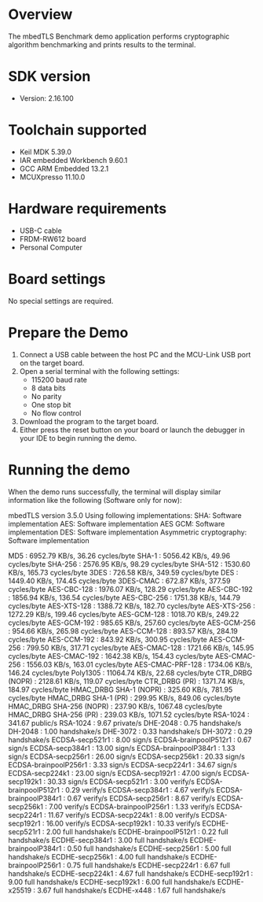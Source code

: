 Overview
========
The mbedTLS Benchmark demo application performs cryptographic algorithm benchmarking and prints results to the
terminal.


SDK version
===========
- Version: 2.16.100

Toolchain supported
===================
- Keil MDK  5.39.0
- IAR embedded Workbench  9.60.1
- GCC ARM Embedded  13.2.1
- MCUXpresso  11.10.0

Hardware requirements
=====================
- USB-C cable
- FRDM-RW612 board
- Personal Computer

Board settings
==============
No special settings are required.

Prepare the Demo
================
1.  Connect a USB cable between the host PC and the MCU-Link USB port on the target board. 
2.  Open a serial terminal with the following settings:
    - 115200 baud rate
    - 8 data bits
    - No parity
    - One stop bit
    - No flow control
3.  Download the program to the target board.
4.  Either press the reset button on your board or launch the debugger in your IDE to begin running the demo.

Running the demo
================
When the demo runs successfully, the terminal will display similar information like the following (Software only for now):

mbedTLS version 3.5.0
Using following implementations:
  SHA: Software implementation
  AES: Software implementation
  AES GCM: Software implementation
  DES: Software implementation
  Asymmetric cryptography: Software implementation

  MD5                      :  6952.79 KB/s,   36.26 cycles/byte
  SHA-1                    :  5056.42 KB/s,   49.96 cycles/byte
  SHA-256                  :  2576.95 KB/s,   98.29 cycles/byte
  SHA-512                  :  1530.60 KB/s,  165.73 cycles/byte
  3DES                     :  726.58 KB/s,  349.59 cycles/byte
  DES                      :  1449.40 KB/s,  174.45 cycles/byte
  3DES-CMAC                :  672.87 KB/s,  377.59 cycles/byte
  AES-CBC-128              :  1976.07 KB/s,  128.29 cycles/byte
  AES-CBC-192              :  1856.94 KB/s,  136.54 cycles/byte
  AES-CBC-256              :  1751.38 KB/s,  144.79 cycles/byte
  AES-XTS-128              :  1388.72 KB/s,  182.70 cycles/byte
  AES-XTS-256              :  1272.29 KB/s,  199.46 cycles/byte
  AES-GCM-128              :  1018.70 KB/s,  249.22 cycles/byte
  AES-GCM-192              :  985.65 KB/s,  257.60 cycles/byte
  AES-GCM-256              :  954.66 KB/s,  265.98 cycles/byte
  AES-CCM-128              :  893.57 KB/s,  284.19 cycles/byte
  AES-CCM-192              :  843.92 KB/s,  300.95 cycles/byte
  AES-CCM-256              :  799.50 KB/s,  317.71 cycles/byte
  AES-CMAC-128             :  1721.66 KB/s,  145.95 cycles/byte
  AES-CMAC-192             :  1642.38 KB/s,  154.43 cycles/byte
  AES-CMAC-256             :  1556.03 KB/s,  163.01 cycles/byte
  AES-CMAC-PRF-128         :  1734.06 KB/s,  146.24 cycles/byte
  Poly1305                 :  11064.74 KB/s,   22.68 cycles/byte
  CTR_DRBG (NOPR)          :  2128.61 KB/s,  119.07 cycles/byte
  CTR_DRBG (PR)            :  1371.74 KB/s,  184.97 cycles/byte
  HMAC_DRBG SHA-1 (NOPR)   :  325.60 KB/s,  781.95 cycles/byte
  HMAC_DRBG SHA-1 (PR)     :  299.95 KB/s,  849.06 cycles/byte
  HMAC_DRBG SHA-256 (NOPR) :  237.90 KB/s,  1067.48 cycles/byte
  HMAC_DRBG SHA-256 (PR)   :  239.03 KB/s,  1071.52 cycles/byte
  RSA-1024                 :  341.67  public/s
  RSA-1024                 :    9.67 private/s
  DHE-2048                 :    0.75 handshake/s
  DH-2048                  :    1.00 handshake/s
  DHE-3072                 :    0.33 handshake/s
  DH-3072                  :    0.29 handshake/s
  ECDSA-secp521r1          :    8.00 sign/s
  ECDSA-brainpoolP512r1    :    0.67 sign/s
  ECDSA-secp384r1          :   13.00 sign/s
  ECDSA-brainpoolP384r1    :    1.33 sign/s
  ECDSA-secp256r1          :   26.00 sign/s
  ECDSA-secp256k1          :   20.33 sign/s
  ECDSA-brainpoolP256r1    :    3.33 sign/s
  ECDSA-secp224r1          :   34.67 sign/s
  ECDSA-secp224k1          :   23.00 sign/s
  ECDSA-secp192r1          :   47.00 sign/s
  ECDSA-secp192k1          :   30.33 sign/s
  ECDSA-secp521r1          :    3.00 verify/s
  ECDSA-brainpoolP512r1    :    0.29 verify/s
  ECDSA-secp384r1          :    4.67 verify/s
  ECDSA-brainpoolP384r1    :    0.67 verify/s
  ECDSA-secp256r1          :    8.67 verify/s
  ECDSA-secp256k1          :    7.00 verify/s
  ECDSA-brainpoolP256r1    :    1.33 verify/s
  ECDSA-secp224r1          :   11.67 verify/s
  ECDSA-secp224k1          :    8.00 verify/s
  ECDSA-secp192r1          :   16.00 verify/s
  ECDSA-secp192k1          :   10.33 verify/s
  ECDHE-secp521r1          :    2.00 full handshake/s
  ECDHE-brainpoolP512r1    :    0.22 full handshake/s
  ECDHE-secp384r1          :    3.00 full handshake/s
  ECDHE-brainpoolP384r1    :    0.50 full handshake/s
  ECDHE-secp256r1          :    5.00 full handshake/s
  ECDHE-secp256k1          :    4.00 full handshake/s
  ECDHE-brainpoolP256r1    :    0.75 full handshake/s
  ECDHE-secp224r1          :    6.67 full handshake/s
  ECDHE-secp224k1          :    4.67 full handshake/s
  ECDHE-secp192r1          :    9.00 full handshake/s
  ECDHE-secp192k1          :    6.00 full handshake/s
  ECDHE-x25519             :    3.67 full handshake/s
  ECDHE-x448               :    1.67 full handshake/s
